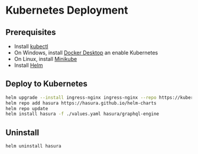 # Kubernetes Deployment 

## Prerequisites
  - Install [kubectl](https://kubernetes.io/docs/tasks/tools/install-kubectl/)
  - On Windows, install [Docker Desktop](https://www.docker.com/products/docker-desktop) an enable Kubernetes
  - On Linux, install [Minikube](https://kubernetes.io/docs/tasks/tools/install-minikube/)
  - Install [Helm](https://helm.sh/docs/intro/install/)

## Deploy to Kubernetes

```bash
helm upgrade --install ingress-nginx ingress-nginx --repo https://kubernetes.github.io/ingress-nginx --namespace ingress-nginx --create-namespace
helm repo add hasura https://hasura.github.io/helm-charts
helm repo update
helm install hasura -f ./values.yaml hasura/graphql-engine
```

## Uninstall

```bash
helm uninstall hasura
```